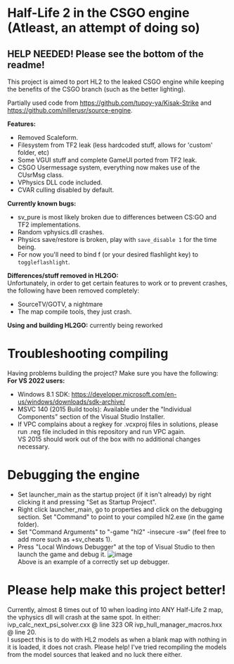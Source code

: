 # Half-Life 2 in the CSGO engine (Atleast, an attempt of doing so)

## HELP NEEDED! Please see the bottom of the readme!

This project is aimed to port HL2 to the leaked CSGO engine while keeping the benefits of the CSGO branch (such as the better lighting).<br>

Partially used code from https://github.com/tupoy-ya/Kisak-Strike and https://github.com/nillerusr/source-engine.

**Features:**
- Removed Scaleform.
- Filesystem from TF2 leak (less hardcoded stuff, allows for 'custom' folder, etc)
- Some VGUI stuff and complete GameUI ported from TF2 leak.
- CSGO Usermessage system, everything now makes use of the CUsrMsg class.
- VPhysics DLL code included.
- CVAR culling disabled by default.

**Currently known bugs:**
- sv_pure is most likely broken due to differences between CS:GO and TF2 implementations.
- Random vphysics.dll crashes.
- Physics save/restore is broken, play with ``save_disable 1`` for the time being.
- For now you'll need to bind f (or your desired flashlight key) to ``toggleflashlight``.

**Differences/stuff removed in HL2GO:**<br>
Unfortunately, in order to get certain features to work or to prevent crashes, the following have been removed completely:<br>
- SourceTV/GOTV, a nightmare
- The map compile tools, they just crash.

**Using and building HL2GO:**
currently being reworked

# Troubleshooting compiling
Having problems building the project? Make sure you have the following:<br>
**For VS 2022 users:**
- Windows 8.1 SDK: https://developer.microsoft.com/en-us/windows/downloads/sdk-archive/<br>
- MSVC 140 (2015 Build tools): Available under the "Individual Components" section of the Visual Studio Installer.<br>
- If VPC complains about a regkey for .vcxproj files in solutions, please run .reg file included in this repository and run VPC again.<br>
VS 2015 should work out of the box with no additional changes necessary.<br>

# Debugging the engine
- Set launcher_main as the startup project (if it isn't already) by right clicking it and pressing "Set as Startup Project".
- Right click launcher_main, go to properties and click on the debugging section. Set "Command" to point to your compiled hl2.exe (in the game folder).
- Set "Command Arguments" to "-game "hl2" -insecure -sw" (feel free to add more such as +sv_cheats 1).
- Press "Local Windows Debugger" at the top of Visual Studio to then launch the game and debug it.
![image](https://github.com/EpicSentry/HL2-CSGO/assets/82910317/22c2e32f-d4d8-4c91-be39-6ca73ebfa551)<br>
Above is an example of a correctly set up debugger.<br>

# Please help make this project better!
Currently, almost 8 times out of 10 when loading into ANY Half-Life 2 map, the vphysics dll will crash at the same spot. In either: ivp_calc_next_psi_solver.cxx @ line 323 OR ivp_hull_manager_macros.hxx @ line 20.<br>
I suspect this is to do with HL2 models as when a blank map with nothing in it is loaded, it does not crash. Please help! I've tried recompiling the models from the model sources that leaked and no luck there either.<br>
